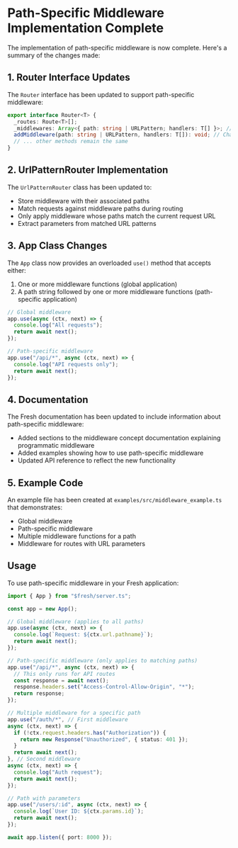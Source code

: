 # Path-Specific Middleware Implementation Complete

The implementation of path-specific middleware is now complete. Here's a summary
of the changes made:

## 1. Router Interface Updates

The `Router` interface has been updated to support path-specific middleware:

```typescript
export interface Router<T> {
  _routes: Route<T>[];
  _middlewares: Array<{ path: string | URLPattern; handlers: T[] }>; // Changed from T[]
  addMiddleware(path: string | URLPattern, handlers: T[]): void; // Changed signature
  // ... other methods remain the same
}
```

## 2. UrlPatternRouter Implementation

The `UrlPatternRouter` class has been updated to:

- Store middleware with their associated paths
- Match requests against middleware paths during routing
- Only apply middleware whose paths match the current request URL
- Extract parameters from matched URL patterns

## 3. App Class Changes

The `App` class now provides an overloaded `use()` method that accepts either:

1. One or more middleware functions (global application)
2. A path string followed by one or more middleware functions (path-specific
   application)

```typescript
// Global middleware
app.use(async (ctx, next) => {
  console.log("All requests");
  return await next();
});

// Path-specific middleware
app.use("/api/*", async (ctx, next) => {
  console.log("API requests only");
  return await next();
});
```

## 4. Documentation

The Fresh documentation has been updated to include information about
path-specific middleware:

- Added sections to the middleware concept documentation explaining programmatic
  middleware
- Added examples showing how to use path-specific middleware
- Updated API reference to reflect the new functionality

## 5. Example Code

An example file has been created at `examples/src/middleware_example.ts` that
demonstrates:

- Global middleware
- Path-specific middleware
- Multiple middleware functions for a path
- Middleware for routes with URL parameters

## Usage

To use path-specific middleware in your Fresh application:

```typescript
import { App } from "$fresh/server.ts";

const app = new App();

// Global middleware (applies to all paths)
app.use(async (ctx, next) => {
  console.log(`Request: ${ctx.url.pathname}`);
  return await next();
});

// Path-specific middleware (only applies to matching paths)
app.use("/api/*", async (ctx, next) => {
  // This only runs for API routes
  const response = await next();
  response.headers.set("Access-Control-Allow-Origin", "*");
  return response;
});

// Multiple middleware for a specific path
app.use("/auth/*", // First middleware
async (ctx, next) => {
  if (!ctx.request.headers.has("Authorization")) {
    return new Response("Unauthorized", { status: 401 });
  }
  return await next();
}, // Second middleware
async (ctx, next) => {
  console.log("Auth request");
  return await next();
});

// Path with parameters
app.use("/users/:id", async (ctx, next) => {
  console.log(`User ID: ${ctx.params.id}`);
  return await next();
});

await app.listen({ port: 8000 });
```
